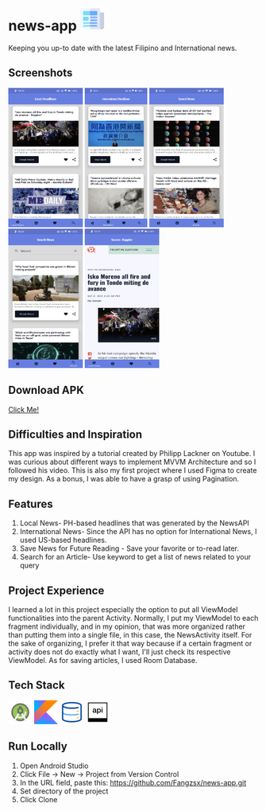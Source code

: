 # news-app <img src="https://github.com/Fangzsx/news-app/blob/master/app/src/main/assets/icon.png?raw=true" width="48" height="48">
Keeping you up-to date with the latest Filipino and International news.
## Screenshots
<img src="https://github.com/Fangzsx/news-app/blob/master/app/src/main/assets/Screenshot_20220508-102350_news-app.png?raw=true" width="150" height="280"> <img src="https://github.com/Fangzsx/news-app/blob/master/app/src/main/assets/Screenshot_20220508-102356_news-app.png?raw=true" height="280"> <img src="https://github.com/Fangzsx/news-app/blob/master/app/src/main/assets/Screenshot_20220508-102403_news-app.png?raw=true" width="150" height="280"> <img src="https://github.com/Fangzsx/news-app/blob/master/app/src/main/assets/Screenshot_20220508-102426_news-app.png?raw=true" width="150" height="280"> <img src="https://github.com/Fangzsx/news-app/blob/master/app/src/main/assets/Screenshot_20220508-102758_news-app.png?raw=true" width="150" height="280">


## Download APK
[Click Me!](https://github.com/Fangzsx/news-app/raw/master/app/release/app-release.apk)


## Difficulties and Inspiration
This app was inspired by a tutorial created by Philipp Lackner on Youtube. I was curious about different ways to implement MVVM Architecture and so I followed his video. This is also my first project where I used Figma to create my design. As a bonus, I was able to have a grasp of using Pagination.

## Features
1. Local News- PH-based headlines that was generated by the NewsAPI
2. International News- Since the API has no option for International News, I used US-based headlines.
3. Save News for Future Reading - Save your favorite or to-read later.
4. Search for an Article- Use keyword to get a list of news related to your query


## Project Experience
I learned a lot in this project especially the option to put all ViewModel functionalities into the parent Activity. Normally, I put my ViewModel to each fragment individually, and in my opinion, that was more organized rather than putting them into a single file, in this case, the NewsActivity itself. For the sake of organizing, I prefer it that way because if a certain fragment or activity does not do exactly what I want, I'll just check its respective ViewModel. As for saving articles, I used Room Database.

## Tech Stack
<img src="https://github.com/Fangzsx/apar-app/blob/master/app/src/main/assets/android-studio.png?raw=true" width="48" height="48" title ="Android Studio">  <img src="https://github.com/Fangzsx/apar-app/blob/master/app/src/main/assets/kotlin.png?raw=true" width="48" height="48" title ="Kotlin">  <img src="https://github.com/Fangzsx/news-app/blob/master/app/src/main/assets/database.png?raw=true" width="48" height="48" title ="ROOM Database">  <img src="https://github.com/Fangzsx/news-app/blob/master/app/src/main/assets/api.png?raw=true" width="48" height="48" title ="REST-API">

## Run Locally
1. Open Android Studio
2. Click File -> New -> Project from Version Control 
3. In the URL field, paste this: https://github.com/Fangzsx/news-app.git
4. Set directory of the project
5. Click Clone

